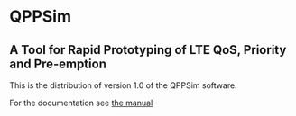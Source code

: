 # QPPSim
## A Tool for Rapid Prototyping of LTE QoS, Priority and Pre-emption

This is the distribution of version 1.0 of the QPPSim software.

For the documentation see [the manual](doc/manual/QPPSim.1_0.pdf)

